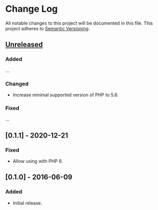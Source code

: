 # Change Log
All notable changes to this project will be documented in this file.
This project adheres to [Semantic Versioning](http://semver.org/).

## [Unreleased]
### Added
...

### Changed
- Increase minimal supported version of PHP to 5.6.

### Fixed
...

## [0.1.1] - 2020-12-21
### Fixed
- Allow using with PHP 8.

## [0.1.0] - 2016-06-09
### Added
- Initial release.

[Unreleased]: https://github.com/console-helpers/svn-buddy/compare/v0.1.0...HEAD
